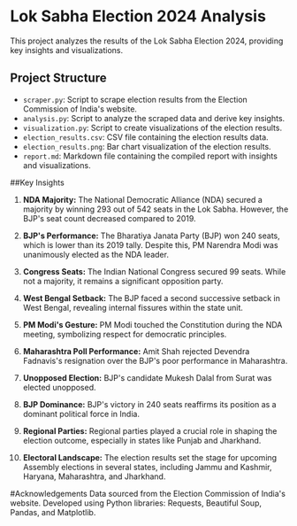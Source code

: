 # Lok Sabha Election 2024 Analysis

This project analyzes the results of the Lok Sabha Election 2024, providing key insights and visualizations.

## Project Structure

- `scraper.py`: Script to scrape election results from the Election Commission of India's website.
- `analysis.py`: Script to analyze the scraped data and derive key insights.
- `visualization.py`: Script to create visualizations of the election results.
- `election_results.csv`: CSV file containing the election results data.
- `election_results.png`: Bar chart visualization of the election results.
- `report.md`: Markdown file containing the compiled report with insights and visualizations.


##Key Insights
1. **NDA Majority:** The National Democratic Alliance (NDA) secured a majority by winning 293 out of 542 seats in the Lok Sabha. However, the BJP's seat count decreased compared to 2019.

2. **BJP's Performance:** The Bharatiya Janata Party (BJP) won 240 seats, which is lower than its 2019 tally. Despite this, PM Narendra Modi was unanimously elected as the NDA leader.

3. **Congress Seats:** The Indian National Congress secured 99 seats. While not a majority, it remains a significant opposition party.

4. **West Bengal Setback:** The BJP faced a second successive setback in West Bengal, revealing internal fissures within the state unit.

5. **PM Modi's Gesture:** PM Modi touched the Constitution during the NDA meeting, symbolizing respect for democratic principles.

6. **Maharashtra Poll Performance:** Amit Shah rejected Devendra Fadnavis's resignation over the BJP's poor performance in Maharashtra.

7. **Unopposed Election:** BJP's candidate Mukesh Dalal from Surat was elected unopposed.

8. **BJP Dominance:** BJP's victory in 240 seats reaffirms its position as a dominant political force in India.

9. **Regional Parties:** Regional parties played a crucial role in shaping the election outcome, especially in states like Punjab and Jharkhand.

10. **Electoral Landscape:** The election results set the stage for upcoming Assembly elections in several states, including Jammu and Kashmir, Haryana, Maharashtra, and Jharkhand.


#Acknowledgements
Data sourced from the Election Commission of India's website.
Developed using Python libraries: Requests, Beautiful Soup, Pandas, and Matplotlib.









